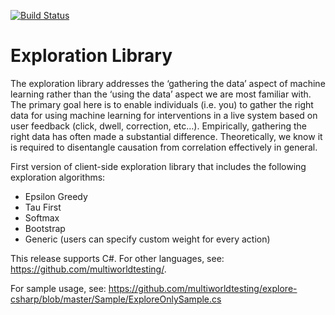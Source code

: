 [![Build Status](https://ci.appveyor.com/api/projects/status/github/MultiWorldTesting/explore-csharp?branch=master&svg=true)](https://ci.appveyor.com/project/lhoang29/explore-csharp)


Exploration Library
=======

The exploration library addresses the ‘gathering the data’ aspect of machine learning rather than the ‘using the data’ aspect we are most familiar with. The primary goal here is to enable individuals (i.e. you) to gather the right data for using machine learning for interventions in a live system based on user feedback (click, dwell, correction, etc…). Empirically, gathering the right data has often made a substantial difference. Theoretically, we know it is required to disentangle causation from correlation effectively in general.

First version of client-side exploration library that includes the following exploration algorithms:
- Epsilon Greedy
- Tau First
- Softmax
- Bootstrap
- Generic (users can specify custom weight for every action)

This release supports C#. For other languages, see: https://github.com/multiworldtesting/.

For sample usage, see: https://github.com/multiworldtesting/explore-csharp/blob/master/Sample/ExploreOnlySample.cs
